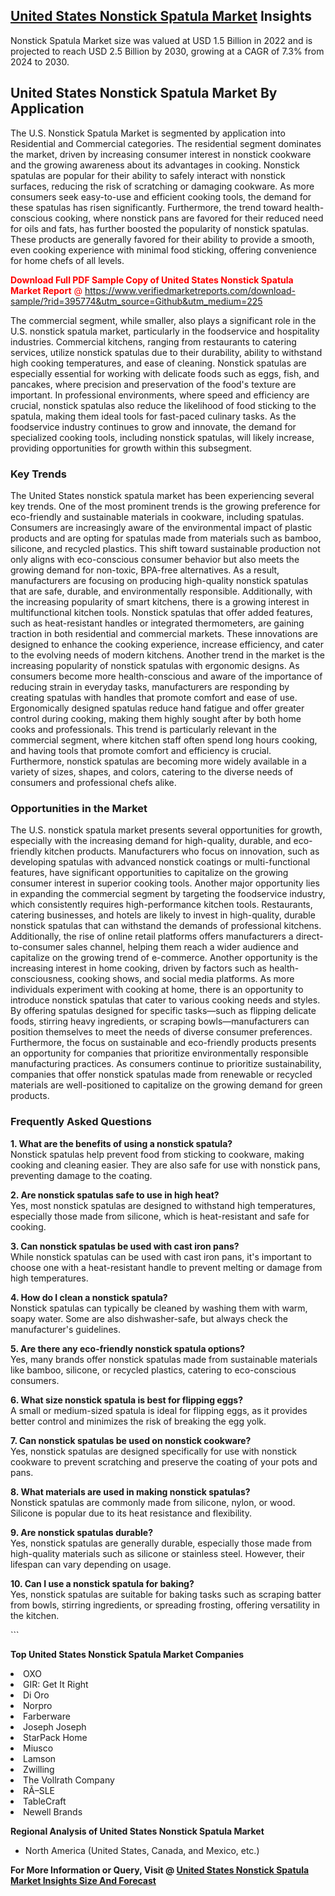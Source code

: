 <h2><a href="https://www.verifiedmarketreports.com/download-sample/?rid=395774&amp;utm_source=Github&amp;utm_medium=225" target="_blank">United States Nonstick Spatula Market</a> Insights</h2><p>Nonstick Spatula Market size was valued at USD 1.5 Billion in 2022 and is projected to reach USD 2.5 Billion by 2030, growing at a CAGR of 7.3% from 2024 to 2030.</p><p> <h2>United States Nonstick Spatula Market By Application</h2> <p>The U.S. Nonstick Spatula Market is segmented by application into Residential and Commercial categories. The residential segment dominates the market, driven by increasing consumer interest in nonstick cookware and the growing awareness about its advantages in cooking. Nonstick spatulas are popular for their ability to safely interact with nonstick surfaces, reducing the risk of scratching or damaging cookware. As more consumers seek easy-to-use and efficient cooking tools, the demand for these spatulas has risen significantly. Furthermore, the trend toward health-conscious cooking, where nonstick pans are favored for their reduced need for oils and fats, has further boosted the popularity of nonstick spatulas. These products are generally favored for their ability to provide a smooth, even cooking experience with minimal food sticking, offering convenience for home chefs of all levels. <p><span class=""><span style="color: #ff0000;"><strong>Download Full PDF Sample Copy of United States Nonstick Spatula Market Report</strong> @ </span><a href="https://www.verifiedmarketreports.com/download-sample/?rid=395774&amp;utm_source=Github&amp;utm_medium=225" target="_blank">https://www.verifiedmarketreports.com/download-sample/?rid=395774&amp;utm_source=Github&amp;utm_medium=225</a></span></p> The commercial segment, while smaller, also plays a significant role in the U.S. nonstick spatula market, particularly in the foodservice and hospitality industries. Commercial kitchens, ranging from restaurants to catering services, utilize nonstick spatulas due to their durability, ability to withstand high cooking temperatures, and ease of cleaning. Nonstick spatulas are especially essential for working with delicate foods such as eggs, fish, and pancakes, where precision and preservation of the food's texture are important. In professional environments, where speed and efficiency are crucial, nonstick spatulas also reduce the likelihood of food sticking to the spatula, making them ideal tools for fast-paced culinary tasks. As the foodservice industry continues to grow and innovate, the demand for specialized cooking tools, including nonstick spatulas, will likely increase, providing opportunities for growth within this subsegment. <h3>Key Trends</h3> <p>The United States nonstick spatula market has been experiencing several key trends. One of the most prominent trends is the growing preference for eco-friendly and sustainable materials in cookware, including spatulas. Consumers are increasingly aware of the environmental impact of plastic products and are opting for spatulas made from materials such as bamboo, silicone, and recycled plastics. This shift toward sustainable production not only aligns with eco-conscious consumer behavior but also meets the growing demand for non-toxic, BPA-free alternatives. As a result, manufacturers are focusing on producing high-quality nonstick spatulas that are safe, durable, and environmentally responsible. Additionally, with the increasing popularity of smart kitchens, there is a growing interest in multifunctional kitchen tools. Nonstick spatulas that offer added features, such as heat-resistant handles or integrated thermometers, are gaining traction in both residential and commercial markets. These innovations are designed to enhance the cooking experience, increase efficiency, and cater to the evolving needs of modern kitchens. Another trend in the market is the increasing popularity of nonstick spatulas with ergonomic designs. As consumers become more health-conscious and aware of the importance of reducing strain in everyday tasks, manufacturers are responding by creating spatulas with handles that promote comfort and ease of use. Ergonomically designed spatulas reduce hand fatigue and offer greater control during cooking, making them highly sought after by both home cooks and professionals. This trend is particularly relevant in the commercial segment, where kitchen staff often spend long hours cooking, and having tools that promote comfort and efficiency is crucial. Furthermore, nonstick spatulas are becoming more widely available in a variety of sizes, shapes, and colors, catering to the diverse needs of consumers and professional chefs alike. <h3>Opportunities in the Market</h3> <p>The U.S. nonstick spatula market presents several opportunities for growth, especially with the increasing demand for high-quality, durable, and eco-friendly kitchen products. Manufacturers who focus on innovation, such as developing spatulas with advanced nonstick coatings or multi-functional features, have significant opportunities to capitalize on the growing consumer interest in superior cooking tools. Another major opportunity lies in expanding the commercial segment by targeting the foodservice industry, which consistently requires high-performance kitchen tools. Restaurants, catering businesses, and hotels are likely to invest in high-quality, durable nonstick spatulas that can withstand the demands of professional kitchens. Additionally, the rise of online retail platforms offers manufacturers a direct-to-consumer sales channel, helping them reach a wider audience and capitalize on the growing trend of e-commerce. Another opportunity is the increasing interest in home cooking, driven by factors such as health-consciousness, cooking shows, and social media platforms. As more individuals experiment with cooking at home, there is an opportunity to introduce nonstick spatulas that cater to various cooking needs and styles. By offering spatulas designed for specific tasks—such as flipping delicate foods, stirring heavy ingredients, or scraping bowls—manufacturers can position themselves to meet the needs of diverse consumer preferences. Furthermore, the focus on sustainable and eco-friendly products presents an opportunity for companies that prioritize environmentally responsible manufacturing practices. As consumers continue to prioritize sustainability, companies that offer nonstick spatulas made from renewable or recycled materials are well-positioned to capitalize on the growing demand for green products. <h3>Frequently Asked Questions</h3> <p><strong>1. What are the benefits of using a nonstick spatula?</strong><br> Nonstick spatulas help prevent food from sticking to cookware, making cooking and cleaning easier. They are also safe for use with nonstick pans, preventing damage to the coating.</p> <p><strong>2. Are nonstick spatulas safe to use in high heat?</strong><br> Yes, most nonstick spatulas are designed to withstand high temperatures, especially those made from silicone, which is heat-resistant and safe for cooking.</p> <p><strong>3. Can nonstick spatulas be used with cast iron pans?</strong><br> While nonstick spatulas can be used with cast iron pans, it's important to choose one with a heat-resistant handle to prevent melting or damage from high temperatures.</p> <p><strong>4. How do I clean a nonstick spatula?</strong><br> Nonstick spatulas can typically be cleaned by washing them with warm, soapy water. Some are also dishwasher-safe, but always check the manufacturer's guidelines.</p> <p><strong>5. Are there any eco-friendly nonstick spatula options?</strong><br> Yes, many brands offer nonstick spatulas made from sustainable materials like bamboo, silicone, or recycled plastics, catering to eco-conscious consumers.</p> <p><strong>6. What size nonstick spatula is best for flipping eggs?</strong><br> A small or medium-sized spatula is ideal for flipping eggs, as it provides better control and minimizes the risk of breaking the egg yolk.</p> <p><strong>7. Can nonstick spatulas be used on nonstick cookware?</strong><br> Yes, nonstick spatulas are designed specifically for use with nonstick cookware to prevent scratching and preserve the coating of your pots and pans.</p> <p><strong>8. What materials are used in making nonstick spatulas?</strong><br> Nonstick spatulas are commonly made from silicone, nylon, or wood. Silicone is popular due to its heat resistance and flexibility.</p> <p><strong>9. Are nonstick spatulas durable?</strong><br> Yes, nonstick spatulas are generally durable, especially those made from high-quality materials such as silicone or stainless steel. However, their lifespan can vary depending on usage.</p> <p><strong>10. Can I use a nonstick spatula for baking?</strong><br> Yes, nonstick spatulas are suitable for baking tasks such as scraping batter from bowls, stirring ingredients, or spreading frosting, offering versatility in the kitchen.</p> ```</p><p><strong>Top United States Nonstick Spatula Market Companies</strong></p><div data-test-id=""><p><li>OXO</li><li> GIR: Get It Right</li><li> Di Oro</li><li> Norpro</li><li> Farberware</li><li> Joseph Joseph</li><li> StarPack Home</li><li> Miusco</li><li> Lamson</li><li> Zwilling</li><li> The Vollrath Company</li><li> RÃ–SLE</li><li> TableCraft</li><li> Newell Brands</li></p><div><strong>Regional Analysis of&nbsp;United States Nonstick Spatula Market</strong></div><ul><li dir="ltr"><p dir="ltr">North America&nbsp;(United States, Canada, and Mexico, etc.)</p></li></ul><p><strong>For More Information or Query, Visit @&nbsp;</strong><strong><a href="https://www.verifiedmarketreports.com/product/nonstick-spatula-market/?utm_source=Github&amp;utm_medium=225" target="_blank">United States Nonstick Spatula Market Insights Size And Forecast</a></strong></p></div>
